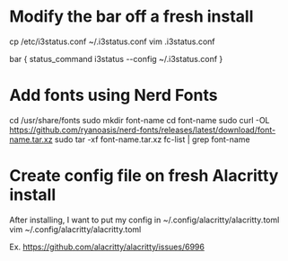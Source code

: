 # Modify the bar off a fresh install
cp /etc/i3status.conf ~/.i3status.conf
vim .i3status.conf

bar {
    status_command i3status --config ~/.i3status.conf
}

# Add fonts using Nerd Fonts
cd /usr/share/fonts
sudo mkdir font-name
cd font-name
sudo curl -OL https://github.com/ryanoasis/nerd-fonts/releases/latest/download/font-name.tar.xz
sudo tar -xf font-name.tar.xz
fc-list | grep font-name

# Create config file on fresh Alacritty install
After installing, I want to put my config in ~/.config/alacritty/alacritty.toml
vim ~/.config/alacritty/alacritty.toml

Ex. https://github.com/alacritty/alacritty/issues/6996 
